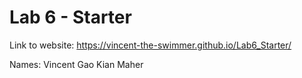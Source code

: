 # Lab 6 - Starter
Link to website: https://vincent-the-swimmer.github.io/Lab6_Starter/

Names:
Vincent Gao
Kian Maher
